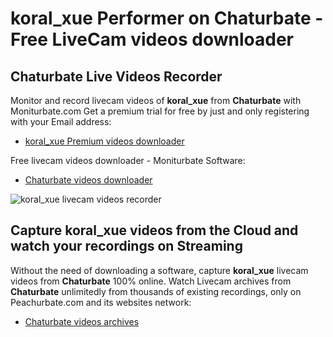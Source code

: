 # koral_xue Performer on Chaturbate - Free LiveCam videos downloader

## Chaturbate Live Videos Recorder

Monitor and record livecam videos of **koral_xue** from **Chaturbate** with Moniturbate.com
Get a premium trial for free by just and only registering with your Email address:
* [koral_xue Premium videos downloader](https://moniturbate.com/request-demo-licence-key.html)

Free livecam videos downloader - Moniturbate Software:
* [Chaturbate videos downloader](https://moniturbate.com/moniturbate-download-software.html)

![koral_xue livecam videos recorder](https://peachurnet.com/templates/moniturbate-software.png)


## Capture koral_xue videos from the Cloud and watch your recordings on Streaming

Without the need of downloading a software, capture **koral_xue** livecam videos from **Chaturbate** 100% online.
Watch Livecam archives from **Chaturbate** unlimitedly from thousands of existing recordings, only on Peachurbate.com and its websites network:
* [Chaturbate videos archives](https://peachurnet.com/)